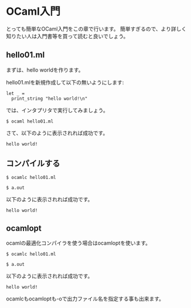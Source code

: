 # OCaml入門

とっても簡単なOCaml入門をこの章で行います。
簡単すぎるので、より詳しく知りたい人は入門書等を買って読むと良いでしょう。


## hello01.ml

まずは、hello worldを作ります。

hello01.mlを新規作成して以下の無いようにします:

```
let _ =
  print_string "hello world!\n"
```

では、インタプリタで実行してみましょう。

```
$ ocaml hello01.ml
```

さて、以下のように表示されれば成功です。

```
hello world!
```

## コンパイルする

```
$ ocamlc hello01.ml
```

```
$ a.out
```

以下のように表示されれば成功です。

```
hello world!
```


## ocamlopt

ocamlの最適化コンパイラを使う場合はocamloptを使います。


```
$ ocamlc hello01.ml
```

```
$ a.out
```

以下のように表示されれば成功です。

```
hello world!
```

ocamlcもocamloptも-oで出力ファイル名を指定する事も出来ます。
